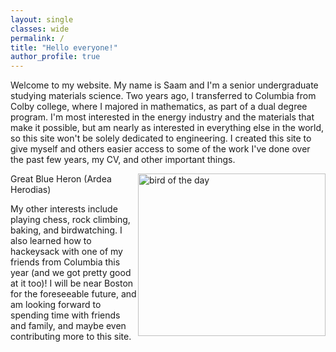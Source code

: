 ```yaml
---
layout: single
classes: wide
permalink: /
title: "Hello everyone!"
author_profile: true
---
```


Welcome to my website. My name is Saam and I'm a senior undergraduate studying materials science. Two years ago, I transferred to Columbia from Colby college, where I majored in mathematics, as part of a dual degree program. I'm most interested in the energy industry and the materials that make it possible, but am nearly as interested in everything else in the world, so this site won't be solely dedicated to engineering. I created this site to give myself and others easier access to some of the work I've done over the past few years, my CV, and other important things.

<p><img src="https://www.greatbirdpics.com/wp-content/uploads/2023/04/MG_5428@0.5x-1.png" alt="bird of the day" width="300" height="260" style="float:right;">
Great Blue Heron (Ardea Herodias)</p>
  

My other interests include playing chess, rock climbing, baking, and birdwatching. I also learned how to hackeysack with one of my friends from Columbia this year (and we got pretty good at it too)! I will be near Boston for the foreseeable future, and am looking forward to spending time with friends and family, and maybe even contributing more to this site.
